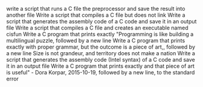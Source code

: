 write a script that runs a C file the preprocessor and save the result into another file
Write a script that compiles a C file but does not link
Write a script that generates the assembly code of a C code and save it in an output file
Write a script that compiles a C file and creates an executable named cisfun
Write a C program that prints exactly "Programming is like building a multilingual puzzle, followed by a new line
Write a C program that prints exactly with proper grammar, but the outcome is a piece of art,, followed by a new line
Size is not grandeur, and territory does not make a nation
Write a script that generates the assembly code (Intel syntax) of a C code and save it in an output file
Write a C program that prints exactly and that piece of art is useful" - Dora Korpar, 2015-10-19, followed by a new line, to the standard error
